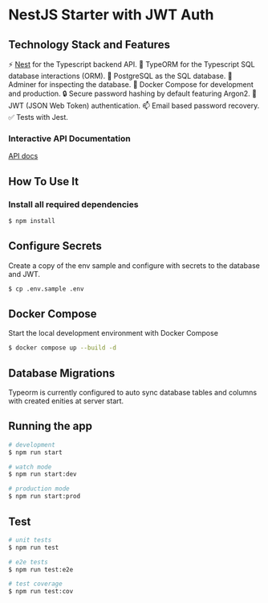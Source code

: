 # NestJS Starter with JWT Auth

## Technology Stack and Features

⚡ [Nest](https://github.com/nestjs/nest) for the Typescript backend API.
🧰 TypeORM for the Typescript SQL database interactions (ORM).
💾 PostgreSQL as the SQL database.
🥽 Adminer for inspecting the database.
🐋 Docker Compose for development and production.
🔒 Secure password hashing by default featuring Argon2.
🔑 JWT (JSON Web Token) authentication.
📫 Email based password recovery.
✅ Tests with Jest.

### Interactive API Documentation

[API docs](http://localhost:3000/api-docs)

## How To Use It

### Install all required dependencies

```bash
$ npm install
```

## Configure Secrets

Create a copy of the env sample and configure with secrets to the database and JWT.

```bash
$ cp .env.sample .env
```

## Docker Compose

Start the local development environment with Docker Compose

```bash
$ docker compose up --build -d
```

## Database Migrations

Typeorm is currently configured to auto sync database tables and columns with created enities at server start.

## Running the app

```bash
# development
$ npm run start

# watch mode
$ npm run start:dev

# production mode
$ npm run start:prod
```

## Test

```bash
# unit tests
$ npm run test

# e2e tests
$ npm run test:e2e

# test coverage
$ npm run test:cov
```
